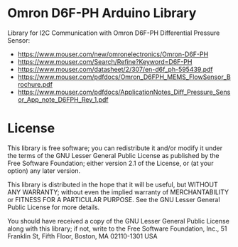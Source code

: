 # Omron D6F-PH Arduino Library


Library for I2C Communication with Omron D6F-PH Differential Pressure Sensor:
  * https://www.mouser.com/new/omronelectronics/Omron-D6F-PH
  * https://www.mouser.com/Search/Refine?Keyword=D6F-PH
  * https://www.mouser.com/datasheet/2/307/en-d6f_ph-595439.pdf
  * https://www.mouser.com/pdfdocs/Omron_D6FPH_MEMS_FlowSensor_Brochure.pdf
  * https://www.mouser.com/pdfdocs/ApplicationNotes_Diff_Pressure_Sensor_App_note_D6FPH_Rev_1.pdf
 
# License

This library is free software; you can redistribute it and/or
modify it under the terms of the GNU Lesser General Public
License as published by the Free Software Foundation; either
version 2.1 of the License, or (at your option) any later version.

This library is distributed in the hope that it will be useful,
but WITHOUT ANY WARRANTY; without even the implied warranty of
MERCHANTABILITY or FITNESS FOR A PARTICULAR PURPOSE.  See the GNU
Lesser General Public License for more details.

You should have received a copy of the GNU Lesser General Public
License along with this library; if not, write to the Free Software
Foundation, Inc., 51 Franklin St, Fifth Floor, Boston, MA  02110-1301  USA
